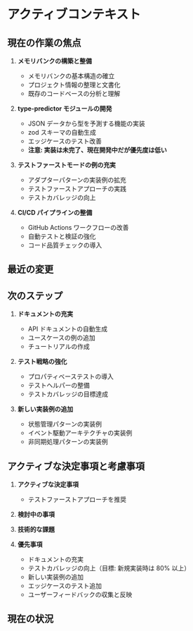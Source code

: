 # アクティブコンテキスト

## 現在の作業の焦点

1. **メモリバンクの構築と整備**

   - メモリバンクの基本構造の確立
   - プロジェクト情報の整理と文書化
   - 既存のコードベースの分析と理解

2. **type-predictor モジュールの開発**

   - JSON データから型を予測する機能の実装
   - zod スキーマの自動生成
   - エッジケースのテスト改善
   - **注意: 実装は未完了、現在開発中だが優先度は低い**

3. **テストファーストモードの例の充実**

   - アダプターパターンの実装例の拡充
   - テストファーストアプローチの実践
   - テストカバレッジの向上

4. **CI/CD パイプラインの整備**
   - GitHub Actions ワークフローの改善
   - 自動テストと検証の強化
   - コード品質チェックの導入

## 最近の変更

## 次のステップ

1. **ドキュメントの充実**

   - API ドキュメントの自動生成
   - ユースケースの例の追加
   - チュートリアルの作成

2. **テスト戦略の強化**

   - プロパティベーステストの導入
   - テストヘルパーの整備
   - テストカバレッジの目標達成

3. **新しい実装例の追加**
   - 状態管理パターンの実装例
   - イベント駆動アーキテクチャの実装例
   - 非同期処理パターンの実装例

## アクティブな決定事項と考慮事項

1. **アクティブな決定事項**

   - テストファーストアプローチを推奨

2. **検討中の事項**

3. **技術的な課題**

4. **優先事項**
   - ドキュメントの充実
   - テストカバレッジの向上（目標: 新規実装時は 80% 以上）
   - 新しい実装例の追加
   - エッジケースのテスト追加
   - ユーザーフィードバックの収集と反映

## 現在の状況
